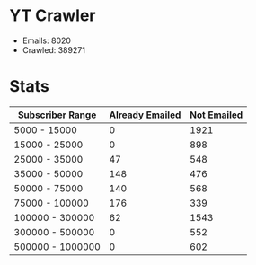 # YT Crawler
- Emails: 8020
- Crawled: 389271

# Stats
| Subscriber Range  | Already Emailed | Not Emailed |
|-------|-------|-------|
| 5000 - 15000 | 0 | 1921 |
| 15000 - 25000 | 0 | 898 |
| 25000 - 35000 | 47 | 548 |
| 35000 - 50000 | 148 | 476 |
| 50000 - 75000 | 140 | 568 |
| 75000 - 100000 | 176 | 339 |
| 100000 - 300000 | 62 | 1543 |
| 300000 - 500000 | 0 | 552 |
| 500000 - 1000000 | 0 | 602 |
